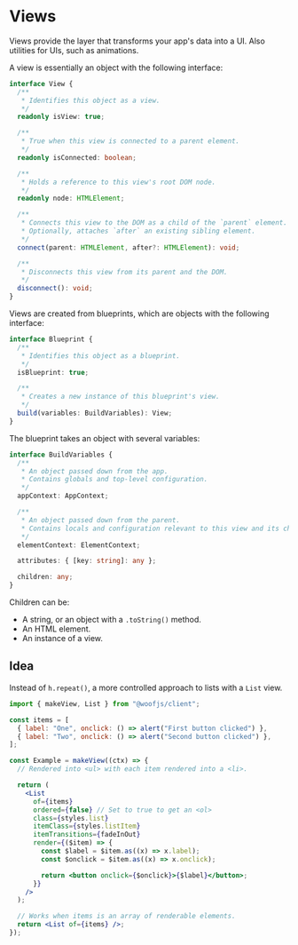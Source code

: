 # Views

Views provide the layer that transforms your app's data into a UI. Also utilities for UIs, such as animations.

A view is essentially an object with the following interface:

```ts
interface View {
  /**
   * Identifies this object as a view.
   */
  readonly isView: true;

  /**
   * True when this view is connected to a parent element.
   */
  readonly isConnected: boolean;

  /**
   * Holds a reference to this view's root DOM node.
   */
  readonly node: HTMLElement;

  /**
   * Connects this view to the DOM as a child of the `parent` element.
   * Optionally, attaches `after` an existing sibling element.
   */
  connect(parent: HTMLElement, after?: HTMLElement): void;

  /**
   * Disconnects this view from its parent and the DOM.
   */
  disconnect(): void;
}
```

Views are created from blueprints, which are objects with the following interface:

```ts
interface Blueprint {
  /**
   * Identifies this object as a blueprint.
   */
  isBlueprint: true;

  /**
   * Creates a new instance of this blueprint's view.
   */
  build(variables: BuildVariables): View;
}
```

The blueprint takes an object with several variables:

```ts
interface BuildVariables {
  /**
   * An object passed down from the app.
   * Contains globals and top-level configuration.
   */
  appContext: AppContext;

  /**
   * An object passed down from the parent.
   * Contains locals and configuration relevant to this view and its children.
   */
  elementContext: ElementContext;

  attributes: { [key: string]: any };

  children: any;
}
```

Children can be:

- A string, or an object with a `.toString()` method.
- An HTML element.
- An instance of a view.

## Idea

Instead of `h.repeat()`, a more controlled approach to lists with a `List` view.

```jsx
import { makeView, List } from "@woofjs/client";

const items = [
  { label: "One", onclick: () => alert("First button clicked") },
  { label: "Two", onclick: () => alert("Second button clicked") },
];

const Example = makeView((ctx) => {
  // Rendered into <ul> with each item rendered into a <li>.

  return (
    <List
      of={items}
      ordered={false} // Set to true to get an <ol>
      class={styles.list}
      itemClass={styles.listItem}
      itemTransitions={fadeInOut}
      render={($item) => {
        const $label = $item.as((x) => x.label);
        const $onclick = $item.as((x) => x.onclick);

        return <button onclick={$onclick}>{$label}</button>;
      }}
    />
  );

  // Works when items is an array of renderable elements.
  return <List of={items} />;
});
```
